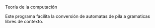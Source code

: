 Teoría de la computación

Este programa facilita la conversión de automatas de pila a gramaticas libres de contexto.
